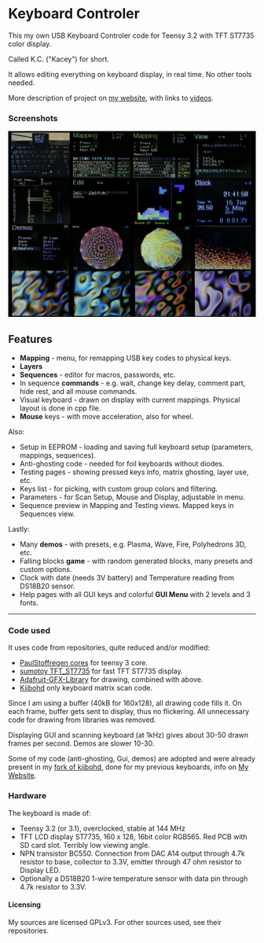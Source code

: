 Keyboard Controler
==================

This my own USB Keyboard Controler code for Teensy 3.2 with TFT ST7735 color display.

Called K.C. ("Kacey") for short.

It allows editing everything on keyboard display, in real time. No other tools needed.

More description of project on [my website](http://cryham.tuxfamily.org/portfolio/2018-k-c-controller), with links to [videos](https://www.youtube.com/channel/UC9-gc9xgEeuSSKB8_dESLGw/videos).

### Screenshots

![](https://raw.githubusercontent.com/cryham/kc/master/screens.jpg)

## Features

* **Mapping** - menu, for remapping USB key codes to physical keys.
* **Layers**
* **Sequences** - editor for macros, passwords, etc.
* In sequence **commands** - e.g. wait, change key delay, comment part, hide rest, and all mouse commands.
* Visual keyboard - drawn on display with current mappings. Physical layout is done in cpp file.
* **Mouse** keys - with move acceleration, also for wheel.

Also:
* Setup in EEPROM - loading and saving full keyboard setup (parameters, mappings, sequences).
* Anti-ghosting code - needed for foil keyboards without diodes.
* Testing pages - showing pressed keys info, matrix ghosting, layer use, etc.
* Keys list - for picking, with custom group colors and filtering.
* Parameters - for Scan Setup, Mouse and Display, adjustable in menu.
* Sequence preview in Mapping and Testing views. Mapped keys in Sequences view.

Lastly:
* Many **demos** - with presets, e.g. Plasma, Wave, Fire, Polyhedrons 3D, etc.
* Falling blocks **game** - with random generated blocks, many presets and custom options.
* Clock with date (needs 3V battery) and Temperature reading from DS18B20 sensor.
* Help pages with all GUI keys and colorful **GUI Menu** with 2 levels and 3 fonts.

---

### Code used

It uses code from repositories, quite reduced and/or modified:
* [PaulStoffregen cores](https://github.com/PaulStoffregen/cores/tree/master/teensy3) for teensy 3 core.
* [sumotoy TFT_ST7735](https://github.com/sumotoy/TFT_ST7735/tree/1.0p1) for fast TFT ST7735 display.
* [Adafruit-GFX-Library](https://github.com/adafruit/Adafruit-GFX-Library) for drawing, combined with above.
* [Kiibohd](https://github.com/kiibohd/controller) only keyboard matrix scan code.

Since I am using a buffer (40kB for 160x128), all drawing code fills it. On each frame, buffer gets sent to display, thus no flickering.
All unnecessary code for drawing from libraries was removed.

Displaying GUI and scanning keyboard (at 1kHz) gives about 30-50 drawn frames per second. Demos are slower 10-30.

Some of my code (anti-ghosting, Gui, demos) are adopted and were already present in my [fork of kiibohd](https://github.com/cryham/controller),
done for my previous keyboards, info on [My Website](http://cryham.tuxfamily.org/portfolio/crystal-keyboard-3-and-4).

### Hardware

The keyboard is made of:
* Teensy 3.2 (or 3.1), overclocked, stable at 144 MHz
* TFT LCD display ST7735, 160 x 128, 16bit color RGB565. Red PCB with SD card slot. Terribly low viewing angle.
* NPN transistor BC550. Connection from DAC A14 output through 4.7k resistor to base, collector to 3.3V, emitter through 47 ohm resistor to Display LED.
* Optionally a DS18B20 1-wire temperature sensor with data pin through 4.7k resistor to 3.3V.

#### Licensing

My sources are licensed GPLv3. For other sources used, see their repositories.
